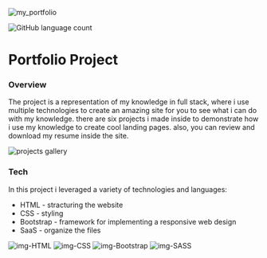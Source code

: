![my_portfolio](https://github.com/DanielWorking/DanielReiferProject/assets/134011193/d81c3b5a-dc41-404f-b73d-6fb6a9da2ba7)

![GitHub language count](https://img.shields.io/github/languages/count/DanielWorking/DanielReiferProject)

# Portfolio Project

### Overview
The project is a representation of my knowledge in full stack, where i use multiple technologies to create an amazing site for you to see what i can do with my knowledge.
there are six projects i made inside to demonstrate how i use my knowledge to create cool landing pages.
also, you can review and download my resume inside the site.

![projects gallery](https://github.com/DanielWorking/DanielReiferProject/assets/134011193/9b5d3d72-4d70-408c-8913-b38e2a8ffbcd)

### Tech

In this project i leveraged a variety of technologies and languages:

- HTML - stracturing the website
- CSS - styling
- Bootstrap - framework for implementing a responsive web design
- SaaS - organize the files

![img-HTML](https://github.com/DanielWorking/DanielReiferProject/assets/134011193/6acda546-e8b4-4e38-9699-39ff6f2e0873) ![img-CSS](https://github.com/DanielWorking/DanielReiferProject/assets/134011193/4c7cfb4c-d3b3-4b1b-a45a-3a0301e43335) ![img-Bootstrap](https://github.com/DanielWorking/DanielReiferProject/assets/134011193/6dcee4f7-21ba-40bd-8588-13939a3b84c7) ![img-SASS](https://github.com/DanielWorking/DanielReiferProject/assets/134011193/554c91fe-ca99-4681-b9fb-3179dcfb06cd)
